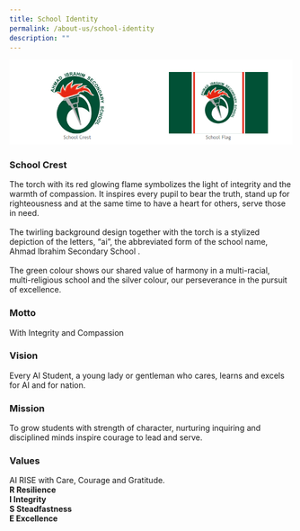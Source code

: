 ```yaml
---
title: School Identity
permalink: /about-us/school-identity
description: ""
---
```

<img src="/images/schoolidentity.png" />
<h3>School Crest</h3>
<p>The torch with its red glowing flame symbolizes the light of integrity and the warmth of compassion. It inspires every pupil to bear the truth, stand up for righteousness and at the same time to have a heart for others, serve those in need.<br /><br />The twirling background design together with the torch is a stylized depiction of the letters, &ldquo;ai&rdquo;, the abbreviated form of the school name, Ahmad Ibrahim Secondary School .<br /><br />The green colour shows our shared value of harmony in a multi-racial, multi-religious school and the silver colour, our perseverance in the pursuit of excellence.</p>
<h3>Motto</h3>
<p>With Integrity and Compassion</p>
<h3>Vision</h3>
<p>Every AI Student, a young lady or gentleman who cares, learns and excels for AI and for nation.</p>
<h3>Mission</h3>
<p>To grow students with strength of character, nurturing inquiring and disciplined minds inspire courage to lead and serve.</p>
<h3>Values</h3>
<p>AI RISE with Care, Courage and Gratitude.<br /><strong>R Resilience<br />I Integrity<br />S Steadfastness<br />E Excellence</strong></p>